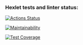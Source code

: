 ### Hexlet tests and linter status:
[![Actions Status](https://github.com/anewauroraeva/frontend-project-11/actions/workflows/hexlet-check.yml/badge.svg)](https://github.com/anewauroraeva/frontend-project-11/actions)

[![Maintainability](https://api.codeclimate.com/v1/badges/f30c7a379ca9e480942f/maintainability)](https://codeclimate.com/github/anewauroraeva/frontend-project-11/maintainability)

[![Test Coverage](https://api.codeclimate.com/v1/badges/f30c7a379ca9e480942f/test_coverage)](https://codeclimate.com/github/anewauroraeva/frontend-project-11/test_coverage)